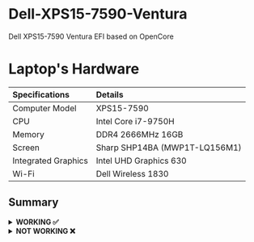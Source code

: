 # Dell-XPS15-7590-Ventura
 Dell XPS15-7590 Ventura EFI based on OpenCore

# Laptop's Hardware
| Specifications | Details |
|:---|:---|
| Computer Model | XPS15-7590 |
| CPU | Intel Core i7-9750H |
| Memory | DDR4 2666MHz 16GB |
| Screen | Sharp SHP14BA (MWP1T-LQ156M1) |
| Integrated Graphics | Intel UHD Graphics 630 |
| Wi-Fi | Dell Wireless 1830 |


## Summary

<details>  

<summary><strong>WORKING ✅</strong></summary>
<br>

 - Video and Audio 
 - Power Management 
 - WiFi 
 - Bluetooth 
 - HDMI 
 - USB 2.0 / USB 3.0 
 - USB 3.1 (Type-C) 
 - TrackPad 
 - Built-in Keyboard 
 - Webcam 
 - iCloud, iMessage, FaceTime 
 - Sidecar 
 - Fan Control / Multimedia Keys 
 - Apple Watch Unlock

</details>  

<details>  
<summary><strong>NOT WORKING ❌</strong></summary>
<br>
 
 - Fingerprint Reader 
 - Thunderbolt
 - DiscreteGPU 
 - Sleep & Wake (OLED)
 - SDCard Reader
 - Brightness Adjustments (OLED)

</details>  